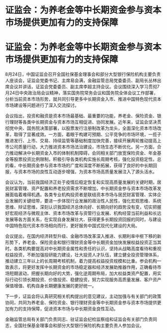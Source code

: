 # 证监会：为养老金等中长期资金参与资本市场提供更加有力的支持保障

# 证监会：为养老金等中长期资金参与资本市场提供更加有力的支持保障

8月24日，中国证监会召开全国社保基金理事会和部分大型银行保险机构主要负责人座谈会，证监会党委书记、主席易会满，金融监管总局党委委员、副局长丛林出席会议并讲话，证监会党委委员、副主席李超主持会议。会议围绕深入学习贯彻7月24日中央政治局会议精神，落实国务院常务会议和国务院全体会议工作部署，分析当前资本市场形势，就共同引导更多中长期资金入市、推进中国特色现代资本市场建设等问题进行了深入交流探讨。

会议指出，投资和融资是资本市场最基础、最重要的功能，养老金、保险资金、银行理财等各类中长期资金与资本市场互相促进、协同发展。近年来，证监会坚决贯彻党中央、国务院决策部署，以股票发行注册制改革为龙头，全面深化资本市场改革，取得了显著成效。一方面，着眼于构建可预期、公平竞争的市场环境，一揽子推进发行、上市、交易、持续监管等基础制度加快完善，接续开展两轮推动提高上市公司质量行动，大力推进资本市场法治建设，市场生态不断优化。另一方面，合力推动解决中长期资金入市的体制机制障碍，会同相关部门放宽保险资金、年金基金等股票投资比例限制，积极引导各类机构实施长周期考核，强化投资稳定性。总的看，中长期资金参与资本市场的广度和深度不断拓展，获得了良好的中长期回报，与资本市场的良性互动逐步增强，为资本市场高质量发展注入了源头活水。

会议认为，当前我国经济正处于疫情后稳定恢复和实现高质量发展的关键时期，居民财富管理、资产配置和养老投资需求不断增加，中长期资金参与资本市场改革发展面临着难得机遇。各类专业机构投资者是联结资本市场与居民财富管理、实体企业发展的关键纽带，要进一步体现行业发展的政治性人民性，强化宏观思维、系统思维、辩证思维，深刻认识我国经济总体向好、长期向好的趋势没有变，切实把握好宏观经济与微观主体、资本市场改革与资管行业发展、机构经营当前利益和长远发展等各方面关系，在实现自身发展壮大、获得更多长期投资回报的同时，与建设中国特色现代资本市场相向而行，更好服务中国式现代化建设的大局。

会议提出，在国内经济转型升级、金融市场改革深入推进、长期利率中枢下移的新形势下，养老金、保险资金和银行理财资金等中长期资金加快发展权益投资正当其时。各类机构要提高对中长期资金属性和责任的认识，坚持从战略高度看待和重视权益投资，不断加强投研能力建设，壮大投资人才队伍，建立健全投资管理体系，推动建立三年以上的长周期考核机制，着力提高权益投资规模和比重。参会机构一致表示，将更好发挥中长期资金的市场稳定器和经济发展助推器作用，正确看待市场短期波动，把握长期向好的大势，强化逆周期布局，加大权益类资产配置，用实际行动引领长期投资、价值投资、稳健投资，努力实现服务高质量发展、客户资产保值增值、机构自身长期健康发展的更好统一。

下一步，证监会将认真研究相关机构提出的意见建议，主动加强与有关部门的政策协同，共同为养老金、保险资金、银行理财资金等中长期资金参与资本市场提供更加有力的支持保障，促进资本市场与中长期资金良性互动。

金融监管总局有关部门负责同志、驻证监会纪检监察组和证监会有关部门负责同志，全国社保基金理事会和部分大型银行保险机构主要负责人参加会议。

